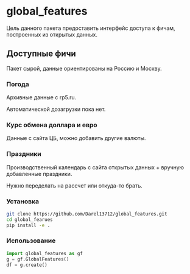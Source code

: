 # global_features
Цель данного пакета предоставить интерфейс доступа к фичам, построенных из открытых данных.

## Доступные фичи
Пакет сырой, данные ориентированы на Россию и Москву.

### Погода
Архивные данные с rp5.ru. 

Автоматической дозагрузки пока нет.

### Курс обмена доллара и евро
Данные с сайта ЦБ, можно добавить другие валюты.

### Праздники
Производственный календарь с сайта открытых данных + 
вручную добавленные праздники. 

Нужно переделать на рассчет или откуда-то брать.

### Установка
```bash
git clone https://github.com/Darel13712/global_features.git
cd global_fearues
pip install -e .

```

### Использование
```python
import global_features as gf
g = gf.GlobalFeatures()
df = g.create()

```

